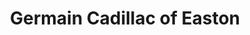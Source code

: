 ---
title: "Germain Cadillac of Easton"
url: /columbus/germain-cadillac-of-easton/
shop: Autohaus
---